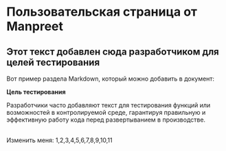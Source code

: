 # Пользовательская страница от Manpreet

## Этот текст добавлен сюда разработчиком для целей тестирования

Вот пример раздела Markdown, который можно добавить в документ:

**Цель тестирования**

Разработчики часто добавляют текст для тестирования функций или возможностей в контролируемой среде, гарантируя правильную и эффективную работу кода перед развертыванием в производстве.

\
Изменить меня: 1,2,3,4,5,6,7,8,9,10,11
